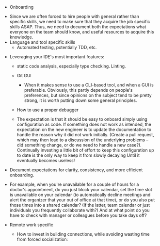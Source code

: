 * Onboarding
- Since we are often forced to hire people with general rather than specific skills, we need to 
  make sure that they acquire the job specific skills ASAP. Thus, we need to document both the 
  expectations what everyone on the team should know, and useful resources to acquire 
  this knowledge.
- Language and tool specific skills
  - Automated testing, potentially TDD, etc.
* Leveraging your IDE's most important features:
	- static code analysis, especially type checking. Linting.
	- Git GUI
		- When  it makes sense to use a CLI-based tool, and when a GUI is preferable. Obviously, this partly depends on people's preferences, but since opinions on the subject tend to be pretty strong, it is worth putting down some general principles.
	- How to use a proper debugger

	- The expectation is that it should be easy to onboard simply using configuration as code. If something does not work as intended, the expectation on the new engineer is to update the documentation to handle the reason why it did not work initially. (Create a pull request, which may then lead to a discussion of the underlying problems – did something change, or do we need to handle a new case?). Continually investing a little bit of effort to keep this configuration up to date is the only way to keep it from slowly decaying Until it eventually becomes useless!
- Document expectations for clarity, consistency, and more efficient onboarding.
- For example, when you're unavailable for a couple of hours for a doctor's appointment, do you just block your calendar, set the time slot is unavailable on your calendar (to automatically decline meetings and alert the organizer that your out of office at that time), or do you also put those times into a shared calendar? (If the latter, team calendar or just individuals you frequently collaborate with?) And at what point do you have to check with manager or colleagues before you take days off?

- Remote work specific
	+ How to invest in building connections, while avoiding wasting time from forced socialization:
